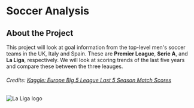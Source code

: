 # Soccer Analysis
## About the Project

This project will look at goal information from the top-level men's soccer teams in the UK, Italy and Spain. These are **Premier League**, **Serie A**, and **La Liga**, respectively. We will look at scoring trends of the last five years and compare these between the three leauges.

###### Credits: [Kaggle: Europe Big 5 League Last 5 Season Match Scores](https://www.kaggle.com/datasets/hikne707/big-five-european-soccer-leagues)

![La Liga logo](https://assets.laliga.com/assets/logos/laliga-v/laliga-v-300x300.jpg)
